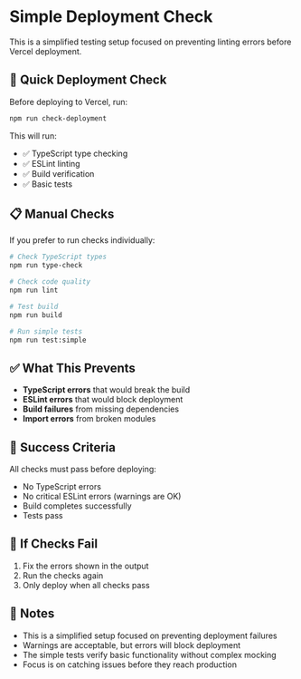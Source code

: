 # Simple Deployment Check

This is a simplified testing setup focused on preventing linting errors before Vercel deployment.

## 🚀 Quick Deployment Check

Before deploying to Vercel, run:

```bash
npm run check-deployment
```

This will run:
- ✅ TypeScript type checking
- ✅ ESLint linting
- ✅ Build verification
- ✅ Basic tests

## 📋 Manual Checks

If you prefer to run checks individually:

```bash
# Check TypeScript types
npm run type-check

# Check code quality
npm run lint

# Test build
npm run build

# Run simple tests
npm run test:simple
```

## ✅ What This Prevents

- **TypeScript errors** that would break the build
- **ESLint errors** that would block deployment
- **Build failures** from missing dependencies
- **Import errors** from broken modules

## 🎯 Success Criteria

All checks must pass before deploying:
- No TypeScript errors
- No critical ESLint errors (warnings are OK)
- Build completes successfully
- Tests pass

## 🚨 If Checks Fail

1. Fix the errors shown in the output
2. Run the checks again
3. Only deploy when all checks pass

## 📝 Notes

- This is a simplified setup focused on preventing deployment failures
- Warnings are acceptable, but errors will block deployment
- The simple tests verify basic functionality without complex mocking
- Focus is on catching issues before they reach production

